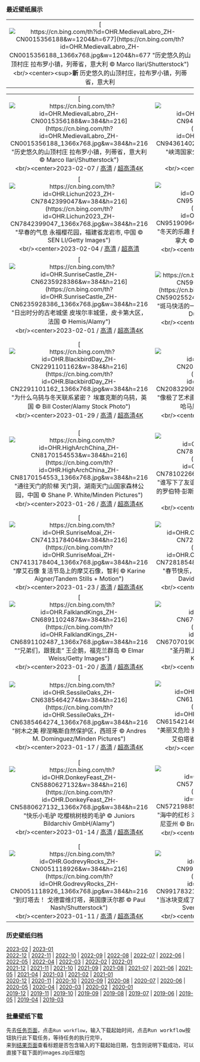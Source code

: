 ### 最近壁纸展示
||
|:---:|
|[![https://cn.bing.com/th?id=OHR.MedievalLabro_ZH-CN0015356188&w=1204&h=677](https://cn.bing.com/th?id=OHR.MedievalLabro_ZH-CN0015356188_1366x768.jpg&w=1204&h=677 "历史悠久的山顶村庄&#10;拉布罗小镇，列蒂省，意大利&#10;© Marco Ilari/Shutterstock")](https://cn.bing.com/search?q=%e6%84%8f%e5%a4%a7%e5%88%a9%e6%8b%89%e5%b8%83%e7%bd%97&form=hpcapt&mkt=zh-cn&filters=HpDate:"20230206_1600")<br/><center><sup>**新**</sup>&nbsp;历史悠久的山顶村庄，拉布罗小镇，列蒂省，意大利<center/>|

||||
|:---:|:---:|:---:|
|[![https://cn.bing.com/th?id=OHR.MedievalLabro_ZH-CN0015356188&w=384&h=216](https://cn.bing.com/th?id=OHR.MedievalLabro_ZH-CN0015356188_1366x768.jpg&w=384&h=216 "历史悠久的山顶村庄&#10;拉布罗小镇，列蒂省，意大利&#10;© Marco Ilari/Shutterstock")](https://cn.bing.com/search?q=%e6%84%8f%e5%a4%a7%e5%88%a9%e6%8b%89%e5%b8%83%e7%bd%97&form=hpcapt&mkt=zh-cn&filters=HpDate:"20230206_1600")<br/><center>2023-02-07 / [高清](https://cn.bing.com/th?id=OHR.MedievalLabro_ZH-CN0015356188_1920x1200.jpg&w=1920&h=1200) / [超高清4K](https://cn.bing.com/th?id=OHR.MedievalLabro_ZH-CN0015356188_UHD.jpg&w=3840&h=2160)<center/>|[![https://cn.bing.com/th?id=OHR.WaitangiFjordlandNP_ZH-CN9436140228&w=384&h=216](https://cn.bing.com/th?id=OHR.WaitangiFjordlandNP_ZH-CN9436140228_1366x768.jpg&w=384&h=216 "峡湾国家公园&#10;峡湾国家公园，新西兰南岛&#10;© WitR/Adobe Stock")](https://cn.bing.com/search?q=%e5%b3%a1%e6%b9%be%e5%9b%bd%e5%ae%b6%e5%85%ac%e5%9b%ad&form=hpcapt&mkt=zh-cn&filters=HpDate:"20230205_1600")<br/><center>2023-02-06 / [高清](https://cn.bing.com/th?id=OHR.WaitangiFjordlandNP_ZH-CN9436140228_1920x1200.jpg&w=1920&h=1200) / [超高清](https://cn.bing.com/th?id=OHR.WaitangiFjordlandNP_ZH-CN9436140228_UHD.jpg)<center/>|[![https://cn.bing.com/th?id=OHR.YearRabbit_ZH-CN2751166096&w=384&h=216](https://cn.bing.com/th?id=OHR.YearRabbit_ZH-CN2751166096_1366x768.jpg&w=384&h=216 "兔年元宵节快乐！&#10;毛茸茸又可爱的山兔&#10;© Ben Hall/Minden Pictures")](https://cn.bing.com/search?q=%e5%85%83%e5%ae%b5%e8%8a%82&form=hpcapt&mkt=zh-cn&filters=HpDate:"20230204_1600")<br/><center>2023-02-05 / [高清](https://cn.bing.com/th?id=OHR.YearRabbit_ZH-CN2751166096_1920x1200.jpg&w=1920&h=1200) / [超高清4K](https://cn.bing.com/th?id=OHR.YearRabbit_ZH-CN2751166096_UHD.jpg&w=3840&h=2160)<center/>|
|[![https://cn.bing.com/th?id=OHR.Lichun2023_ZH-CN7842399047&w=384&h=216](https://cn.bing.com/th?id=OHR.Lichun2023_ZH-CN7842399047_1366x768.jpg&w=384&h=216 "早春的气息&#10;永福樱花园，福建省龙岩市, 中国&#10;© SEN LI/Getty Images")](https://cn.bing.com/search?q=%e7%ab%8b%e6%98%a5&form=hpcapt&mkt=zh-cn&filters=HpDate:"20230203_1600")<br/><center>2023-02-04 / [高清](https://cn.bing.com/th?id=OHR.Lichun2023_ZH-CN7842399047_1920x1200.jpg&w=1920&h=1200) / [超高清](https://cn.bing.com/th?id=OHR.Lichun2023_ZH-CN7842399047_UHD.jpg)<center/>|[![https://cn.bing.com/th?id=OHR.QuebecFrontenac_ZH-CN9519096458&w=384&h=216](https://cn.bing.com/th?id=OHR.QuebecFrontenac_ZH-CN9519096458_1366x768.jpg&w=384&h=216 "冬天的乐趣&#10;费尔蒙芳堤娜城堡酒店，魁北克省，加拿大&#10;© Romiana Lee/Shutterstock")](https://cn.bing.com/search?q=%e9%ad%81%e5%8c%97%e5%85%8b%e5%86%ac%e5%ad%a3%e5%98%89%e5%b9%b4%e5%8d%8e&form=hpcapt&mkt=zh-cn&filters=HpDate:"20230202_1600")<br/><center>2023-02-03 / [高清](https://cn.bing.com/th?id=OHR.QuebecFrontenac_ZH-CN9519096458_1920x1200.jpg&w=1920&h=1200) / [超高清8K](https://cn.bing.com/th?id=OHR.QuebecFrontenac_ZH-CN9519096458_UHD.jpg)<center/>|[![https://cn.bing.com/th?id=OHR.GroundhogThree_ZH-CN6720558481&w=384&h=216](https://cn.bing.com/th?id=OHR.GroundhogThree_ZH-CN6720558481_1366x768.jpg&w=384&h=216 "春天来了&#10;高地陶恩国家公园内的高山土拨鼠，奥地利&#10;© Michaela Walch/Alamy")](https://cn.bing.com/search?q=%e5%9c%9f%e6%8b%a8%e9%bc%a0&form=hpcapt&mkt=zh-cn&filters=HpDate:"20230201_1600")<br/><center>2023-02-02 / [高清](https://cn.bing.com/th?id=OHR.GroundhogThree_ZH-CN6720558481_1920x1200.jpg&w=1920&h=1200) / [超高清4K](https://cn.bing.com/th?id=OHR.GroundhogThree_ZH-CN6720558481_UHD.jpg&w=3840&h=2160)<center/>|
|[![https://cn.bing.com/th?id=OHR.SunriseCastle_ZH-CN6235928386&w=384&h=216](https://cn.bing.com/th?id=OHR.SunriseCastle_ZH-CN6235928386_1366x768.jpg&w=384&h=216 "日出时分的古老城堡&#10;皮埃尔丰城堡，皮卡第大区，法国&#10;© Hemis/Alamy")](https://cn.bing.com/search?q=%e7%9a%ae%e5%9f%83%e5%b0%94%e4%b8%b0%e5%9f%8e%e5%a0%a1&form=hpcapt&mkt=zh-cn&filters=HpDate:"20230131_1600")<br/><center>2023-02-01 / [高清](https://cn.bing.com/th?id=OHR.SunriseCastle_ZH-CN6235928386_1920x1200.jpg&w=1920&h=1200) / [超高清4K](https://cn.bing.com/th?id=OHR.SunriseCastle_ZH-CN6235928386_UHD.jpg&w=3840&h=2160)<center/>|[![https://cn.bing.com/th?id=OHR.ZebraTrio_ZH-CN5902552401&w=384&h=216](https://cn.bing.com/th?id=OHR.ZebraTrio_ZH-CN5902552401_1366x768.jpg&w=384&h=216 "斑马快活的一天&#10;南非自然保护区的斑马&#10;© Richard Du Toit/Minden Pictures")](https://cn.bing.com/search?q=%e5%b7%b4%e5%88%87%e5%b0%94%e7%83%ad%e5%b8%a6%e8%8d%89%e5%8e%9f%e6%96%91%e9%a9%ac&form=hpcapt&mkt=zh-cn&filters=HpDate:"20230130_1600")<br/><center>2023-01-31 / [高清](https://cn.bing.com/th?id=OHR.ZebraTrio_ZH-CN5902552401_1920x1200.jpg&w=1920&h=1200) / [超高清4K](https://cn.bing.com/th?id=OHR.ZebraTrio_ZH-CN5902552401_UHD.jpg&w=3840&h=2160)<center/>|[![https://cn.bing.com/th?id=OHR.NagarholeNationalPark_ZH-CN2550578922&w=384&h=216](https://cn.bing.com/th?id=OHR.NagarholeNationalPark_ZH-CN2550578922_1366x768.jpg&w=384&h=216 "一条安静的林间小路&#10;卡纳塔克邦的纳加尔霍雷国家公园，印度&#10;© Vivek BR/Shutterstock")](https://cn.bing.com/search?q=%e7%ba%b3%e5%8a%a0%e5%b0%94%e9%9c%8d%e9%9b%b7%e5%9b%bd%e5%ae%b6%e5%85%ac%e5%9b%ad&form=hpcapt&mkt=zh-cn&filters=HpDate:"20230129_1600")<br/><center>2023-01-30 / [高清](https://cn.bing.com/th?id=OHR.NagarholeNationalPark_ZH-CN2550578922_1920x1200.jpg&w=1920&h=1200) / [超高清4K](https://cn.bing.com/th?id=OHR.NagarholeNationalPark_ZH-CN2550578922_UHD.jpg&w=3840&h=2160)<center/>|
|[![https://cn.bing.com/th?id=OHR.BlackbirdDay_ZH-CN2291101162&w=384&h=216](https://cn.bing.com/th?id=OHR.BlackbirdDay_ZH-CN2291101162_1366x768.jpg&w=384&h=216 "为什么乌鸫与冬天联系紧密？&#10;埃塞克斯的乌鸫，英国&#10;© Bill Coster/Alamy Stock Photo")](https://cn.bing.com/search?q=%e4%b9%8c%e9%b8%ab&form=hpcapt&mkt=zh-cn&filters=HpDate:"20230128_1600")<br/><center>2023-01-29 / [高清](https://cn.bing.com/th?id=OHR.BlackbirdDay_ZH-CN2291101162_1920x1200.jpg&w=1920&h=1200) / [超高清4K](https://cn.bing.com/th?id=OHR.BlackbirdDay_ZH-CN2291101162_UHD.jpg&w=3840&h=2160)<center/>|[![https://cn.bing.com/th?id=OHR.BlueBahamas_ZH-CN2083290847&w=384&h=216](https://cn.bing.com/th?id=OHR.BlueBahamas_ZH-CN2083290847_1366x768.jpg&w=384&h=216 "像极了艺术画作的真实照片&#10;从国际空间站看到的巴哈马周围的蓝绿色水域&#10;© NASA")](https://cn.bing.com/search?q=%e5%b7%b4%e5%93%88%e9%a9%ac%e7%be%a4%e5%b2%9b&form=hpcapt&mkt=zh-cn&filters=HpDate:"20230127_1600")<br/><center>2023-01-28 / [高清](https://cn.bing.com/th?id=OHR.BlueBahamas_ZH-CN2083290847_1920x1200.jpg&w=1920&h=1200) / [超高清4K](https://cn.bing.com/th?id=OHR.BlueBahamas_ZH-CN2083290847_UHD.jpg&w=3840&h=2160)<center/>|[![https://cn.bing.com/th?id=OHR.RedMangrove_ZH-CN4083989028&w=384&h=216](https://cn.bing.com/th?id=OHR.RedMangrove_ZH-CN4083989028_1366x768.jpg&w=384&h=216 "向伟大的红树林致敬！&#10;瓜纳阿卡维韦斯半岛国家公园的红树林，古巴&#10;© Claudio Contreras/Minden Pictures")](https://cn.bing.com/search?q=%e5%8f%a4%e5%b7%b4&form=hpcapt&mkt=zh-cn&filters=HpDate:"20230126_1600")<br/><center>2023-01-27 / [高清](https://cn.bing.com/th?id=OHR.RedMangrove_ZH-CN4083989028_1920x1200.jpg&w=1920&h=1200) / [超高清4K](https://cn.bing.com/th?id=OHR.RedMangrove_ZH-CN4083989028_UHD.jpg&w=3840&h=2160)<center/>|
|[![https://cn.bing.com/th?id=OHR.HighArchChina_ZH-CN8170154553&w=384&h=216](https://cn.bing.com/th?id=OHR.HighArchChina_ZH-CN8170154553_1366x768.jpg&w=384&h=216 "通往天门的阶梯&#10;天门洞，湖南天门山国家森林公园，中国&#10;© Shane P. White/Minden Pictures")](https://cn.bing.com/search?q=%e6%b9%96%e5%8d%97%e5%a4%a9%e9%97%a8%e5%b1%b1%e5%9b%bd%e5%ae%b6%e6%a3%ae%e6%9e%97%e5%85%ac%e5%9b%ad&form=hpcapt&mkt=zh-cn&filters=HpDate:"20230125_1600")<br/><center>2023-01-26 / [高清](https://cn.bing.com/th?id=OHR.HighArchChina_ZH-CN8170154553_1920x1200.jpg&w=1920&h=1200) / [超高清4K](https://cn.bing.com/th?id=OHR.HighArchChina_ZH-CN8170154553_UHD.jpg&w=3840&h=2160)<center/>|[![https://cn.bing.com/th?id=OHR.BirksofAberfeldy_ZH-CN7810226692&w=384&h=216](https://cn.bing.com/th?id=OHR.BirksofAberfeldy_ZH-CN7810226692_1366x768.jpg&w=384&h=216 "谁写下了友谊天长地久？&#10;位于阿伯费尔迪桦树林中的罗伯特·彭斯雕像, 苏格兰&#10;© Dennis Barnes/Getty Images")](https://cn.bing.com/search?q=%e8%8b%8f%e6%a0%bc%e5%85%b0%e9%98%bf%e4%bc%af%e8%b4%b9%e5%b0%94%e8%bf%aa&form=hpcapt&mkt=zh-cn&filters=HpDate:"20230124_1600")<br/><center>2023-01-25 / [高清](https://cn.bing.com/th?id=OHR.BirksofAberfeldy_ZH-CN7810226692_1920x1200.jpg&w=1920&h=1200) / [超高清4K](https://cn.bing.com/th?id=OHR.BirksofAberfeldy_ZH-CN7810226692_UHD.jpg&w=3840&h=2160)<center/>|[![https://cn.bing.com/th?id=OHR.ColleSantaLucia_ZH-CN7638164714&w=384&h=216](https://cn.bing.com/th?id=OHR.ColleSantaLucia_ZH-CN7638164714_1366x768.jpg&w=384&h=216 "明信片和雪花球的取景地&#10;多洛米蒂山谷中的科莱圣卢恰小镇，意大利&#10;© mauritius images GmbH/Alamy")](https://cn.bing.com/search?q=%e5%a4%9a%e6%b4%9b%e7%b1%b3%e8%92%82%e5%b1%b1&form=hpcapt&mkt=zh-cn&filters=HpDate:"20230123_1600")<br/><center>2023-01-24 / [高清](https://cn.bing.com/th?id=OHR.ColleSantaLucia_ZH-CN7638164714_1920x1200.jpg&w=1920&h=1200) / [超高清4K](https://cn.bing.com/th?id=OHR.ColleSantaLucia_ZH-CN7638164714_UHD.jpg&w=3840&h=2160)<center/>|
|[![https://cn.bing.com/th?id=OHR.SunriseMoai_ZH-CN7413178404&w=384&h=216](https://cn.bing.com/th?id=OHR.SunriseMoai_ZH-CN7413178404_1366x768.jpg&w=384&h=216 "摩艾石像&#10;复活节岛上的摩艾石像，智利&#10;© Karine Aigner/Tandem Stills + Motion")](https://cn.bing.com/search?q=%e6%91%a9%e8%89%be%e7%9f%b3%e5%83%8f&form=hpcapt&mkt=zh-cn&filters=HpDate:"20230122_1600")<br/><center>2023-01-23 / [高清](https://cn.bing.com/th?id=OHR.SunriseMoai_ZH-CN7413178404_1920x1200.jpg&w=1920&h=1200) / [超高清4K](https://cn.bing.com/th?id=OHR.SunriseMoai_ZH-CN7413178404_UHD.jpg&w=3840&h=2160)<center/>|[![https://cn.bing.com/th?id=OHR.ChineseSpringFestival2023_ZH-CN7281854882&w=384&h=216](https://cn.bing.com/th?id=OHR.ChineseSpringFestival2023_ZH-CN7281854882_1366x768.jpg&w=384&h=216 "春节快乐，兔年大吉！&#10;春节的桃花和红灯笼&#10;© David Ng+EyeEm/Getty Images")](https://cn.bing.com/search?q=%e6%98%a5%e8%8a%82&form=hpcapt&mkt=zh-cn&filters=HpDate:"20230121_1600")<br/><center>2023-01-22 / [高清](https://cn.bing.com/th?id=OHR.ChineseSpringFestival2023_ZH-CN7281854882_1920x1200.jpg&w=1920&h=1200) / [超高清4K](https://cn.bing.com/th?id=OHR.ChineseSpringFestival2023_ZH-CN7281854882_UHD.jpg&w=3840&h=2160)<center/>|[![https://cn.bing.com/th?id=OHR.ChineseNewYearEve2023_ZH-CN7188893388&w=384&h=216](https://cn.bing.com/th?id=OHR.ChineseNewYearEve2023_ZH-CN7188893388_1366x768.jpg&w=384&h=216 "爆竹声中一岁除&#10;除夕夜的中国新年灯笼&#10;© Toa55/Getty Images")](https://cn.bing.com/search?q=%e9%99%a4%e5%a4%95&form=hpcapt&mkt=zh-cn&filters=HpDate:"20230120_1600")<br/><center>2023-01-21 / [高清](https://cn.bing.com/th?id=OHR.ChineseNewYearEve2023_ZH-CN7188893388_1920x1200.jpg&w=1920&h=1200) / [超高清](https://cn.bing.com/th?id=OHR.ChineseNewYearEve2023_ZH-CN7188893388_UHD.jpg)<center/>|
|[![https://cn.bing.com/th?id=OHR.FalklandKings_ZH-CN6891102487&w=384&h=216](https://cn.bing.com/th?id=OHR.FalklandKings_ZH-CN6891102487_1366x768.jpg&w=384&h=216 "“兄弟们，跟我走”&#10;王企鹅，福克兰群岛&#10;© Elmar Weiss/Getty Images")](https://cn.bing.com/search?q=%e7%a6%8f%e5%85%8b%e5%85%b0%e7%be%a4%e5%b2%9b&form=hpcapt&mkt=zh-cn&filters=HpDate:"20230119_1600")<br/><center>2023-01-20 / [高清](https://cn.bing.com/th?id=OHR.FalklandKings_ZH-CN6891102487_1920x1200.jpg&w=1920&h=1200) / [超高清4K](https://cn.bing.com/th?id=OHR.FalklandKings_ZH-CN6891102487_UHD.jpg&w=3840&h=2160)<center/>|[![https://cn.bing.com/th?id=OHR.SFFParkCity_ZH-CN6707019061&w=384&h=216](https://cn.bing.com/th?id=OHR.SFFParkCity_ZH-CN6707019061_1366x768.jpg&w=384&h=216 "圣丹斯上空的云彩&#10;帕克城, 美国犹他州&#10;© Kruck20/Getty Images")](https://cn.bing.com/search?q=%e5%b8%95%e5%85%8b%e5%9f%8e&form=hpcapt&mkt=zh-cn&filters=HpDate:"20230118_1600")<br/><center>2023-01-19 / [高清](https://cn.bing.com/th?id=OHR.SFFParkCity_ZH-CN6707019061_1920x1200.jpg&w=1920&h=1200) / [超高清8K](https://cn.bing.com/th?id=OHR.SFFParkCity_ZH-CN6707019061_UHD.jpg)<center/>|[![https://cn.bing.com/th?id=OHR.WhiteSands_ZH-CN6500188005&w=384&h=216](https://cn.bing.com/th?id=OHR.WhiteSands_ZH-CN6500188005_1366x768.jpg&w=384&h=216 "世界最大的石膏沙漠&#10;白沙国家公园，美国新墨西哥州&#10;© Andrea Harrell/Tandem Stills + Motion")](https://cn.bing.com/search?q=%e7%99%bd%e6%b2%99%e5%9b%bd%e5%ae%b6%e5%85%ac%e5%9b%ad&form=hpcapt&mkt=zh-cn&filters=HpDate:"20230117_1600")<br/><center>2023-01-18 / [高清](https://cn.bing.com/th?id=OHR.WhiteSands_ZH-CN6500188005_1920x1200.jpg&w=1920&h=1200) / [超高清4K](https://cn.bing.com/th?id=OHR.WhiteSands_ZH-CN6500188005_UHD.jpg&w=3840&h=2160)<center/>|
|[![https://cn.bing.com/th?id=OHR.SessileOaks_ZH-CN6385464274&w=384&h=216](https://cn.bing.com/th?id=OHR.SessileOaks_ZH-CN6385464274_1366x768.jpg&w=384&h=216 "树木之美&#10;穆涅略斯自然保护区，西班牙&#10;© Andres M. Dominguez/Minden Pictures")](https://cn.bing.com/search?q=%e7%a9%86%e6%b6%85%e7%95%a5%e6%96%af%e8%87%aa%e7%84%b6%e4%bf%9d%e6%8a%a4%e5%8c%ba&form=hpcapt&mkt=zh-cn&filters=HpDate:"20230116_1600")<br/><center>2023-01-17 / [高清](https://cn.bing.com/th?id=OHR.SessileOaks_ZH-CN6385464274_1920x1200.jpg&w=1920&h=1200) / [超高清4K](https://cn.bing.com/th?id=OHR.SessileOaks_ZH-CN6385464274_UHD.jpg&w=3840&h=2160)<center/>|[![https://cn.bing.com/th?id=OHR.FrozenBubblesAlberta_ZH-CN6154214678&w=384&h=216](https://cn.bing.com/th?id=OHR.FrozenBubblesAlberta_ZH-CN6154214678_1366x768.jpg&w=384&h=216 "美丽又危险&#10;麦切纳山和结冰的亚伯拉罕湖，加拿大艾伯塔省&#10;© Tom Mackie/plainpicture")](https://cn.bing.com/search?q=%e4%ba%9a%e4%bc%af%e6%8b%89%e7%bd%95%e6%b9%96&form=hpcapt&mkt=zh-cn&filters=HpDate:"20230115_1600")<br/><center>2023-01-16 / [高清](https://cn.bing.com/th?id=OHR.FrozenBubblesAlberta_ZH-CN6154214678_1920x1200.jpg&w=1920&h=1200) / [超高清](https://cn.bing.com/th?id=OHR.FrozenBubblesAlberta_ZH-CN6154214678_UHD.jpg)<center/>|[![https://cn.bing.com/th?id=OHR.Turku_ZH-CN6008877545&w=384&h=216](https://cn.bing.com/th?id=OHR.Turku_ZH-CN6008877545_1366x768.jpg&w=384&h=216 "冰雪皑皑的芬兰&#10;横贯图尔库的奥拉河, 芬兰&#10;© Jarmo Piironen/Alamy")](https://cn.bing.com/search?q=%e5%a5%a5%e6%8b%89%e6%b2%b3&form=hpcapt&mkt=zh-cn&filters=HpDate:"20230114_1600")<br/><center>2023-01-15 / [高清](https://cn.bing.com/th?id=OHR.Turku_ZH-CN6008877545_1920x1200.jpg&w=1920&h=1200) / [超高清4K](https://cn.bing.com/th?id=OHR.Turku_ZH-CN6008877545_UHD.jpg&w=3840&h=2160)<center/>|
|[![https://cn.bing.com/th?id=OHR.DonkeyFeast_ZH-CN5880627132&w=384&h=216](https://cn.bing.com/th?id=OHR.DonkeyFeast_ZH-CN5880627132_1366x768.jpg&w=384&h=216 "快乐小毛驴&#10;吃樱桃树枝的毛驴&#10;© Juniors Bildarchiv GmbH/Alamy")](https://cn.bing.com/search?q=%e6%af%9b%e9%a9%b4&form=hpcapt&mkt=zh-cn&filters=HpDate:"20230113_1600")<br/><center>2023-01-14 / [高清](https://cn.bing.com/th?id=OHR.DonkeyFeast_ZH-CN5880627132_1920x1200.jpg&w=1920&h=1200) / [超高清4K](https://cn.bing.com/th?id=OHR.DonkeyFeast_ZH-CN5880627132_UHD.jpg&w=3840&h=2160)<center/>|[![https://cn.bing.com/th?id=OHR.Pneumatocysts_ZH-CN5721988566&w=384&h=216](https://cn.bing.com/th?id=OHR.Pneumatocysts_ZH-CN5721988566_1366x768.jpg&w=384&h=216 "海中的红杉&#10;海峡群岛国家公园的巨藻，美国加利福尼亚州&#10;© Brandon Cole Images/Shutterstock")](https://cn.bing.com/search?q=%e5%b7%a8%e8%97%bb&form=hpcapt&mkt=zh-cn&filters=HpDate:"20230112_1600")<br/><center>2023-01-13 / [高清](https://cn.bing.com/th?id=OHR.Pneumatocysts_ZH-CN5721988566_1920x1200.jpg&w=1920&h=1200) / [超高清4K](https://cn.bing.com/th?id=OHR.Pneumatocysts_ZH-CN5721988566_UHD.jpg&w=3840&h=2160)<center/>|[![https://cn.bing.com/th?id=OHR.RumeliHisari_ZH-CN0185820275&w=384&h=216](https://cn.bing.com/th?id=OHR.RumeliHisari_ZH-CN0185820275_1366x768.jpg&w=384&h=216 "两大洲交接的地方&#10;博斯普鲁斯海峡的如梅利堡垒，土耳其伊斯坦布尔&#10;© Drone in Wonderland/Amazing Aerial Agency")](https://cn.bing.com/search?q=%e5%a6%82%e6%a2%85%e5%88%a9%e5%a0%a1%e5%9e%92&form=hpcapt&mkt=zh-cn&filters=HpDate:"20230111_1600")<br/><center>2023-01-12 / [高清](https://cn.bing.com/th?id=OHR.RumeliHisari_ZH-CN0185820275_1920x1200.jpg&w=1920&h=1200) / [超高清4K](https://cn.bing.com/th?id=OHR.RumeliHisari_ZH-CN0185820275_UHD.jpg&w=3840&h=2160)<center/>|
|[![https://cn.bing.com/th?id=OHR.GodrevyRocks_ZH-CN0051118926&w=384&h=216](https://cn.bing.com/th?id=OHR.GodrevyRocks_ZH-CN0051118926_1366x768.jpg&w=384&h=216 "到灯塔去！&#10;戈德雷维灯塔，英国康沃尔郡&#10;© Paul Nash/Shutterstock")](https://cn.bing.com/search?q=%e8%8b%b1%e5%9b%bd%e5%ba%b7%e6%b2%83%e5%b0%94%e9%83%a1&form=hpcapt&mkt=zh-cn&filters=HpDate:"20230110_1600")<br/><center>2023-01-11 / [高清](https://cn.bing.com/th?id=OHR.GodrevyRocks_ZH-CN0051118926_1920x1200.jpg&w=1920&h=1200) / [超高清4K](https://cn.bing.com/th?id=OHR.GodrevyRocks_ZH-CN0051118926_UHD.jpg&w=3840&h=2160)<center/>|[![https://cn.bing.com/th?id=OHR.HummockIce_ZH-CN9917832145&w=384&h=216](https://cn.bing.com/th?id=OHR.HummockIce_ZH-CN9917832145_1366x768.jpg&w=384&h=216 "当冰块变成了艺术&#10;爱沙尼亚佩普斯湖上的小冰丘&#10;© Sven Zacek/Minden Pictures")](https://cn.bing.com/search?q=%e5%a1%94%e5%b0%94%e5%9b%be%e5%8e%bf&form=hpcapt&mkt=zh-cn&filters=HpDate:"20230109_1600")<br/><center>2023-01-10 / [高清](https://cn.bing.com/th?id=OHR.HummockIce_ZH-CN9917832145_1920x1200.jpg&w=1920&h=1200) / [超高清4K](https://cn.bing.com/th?id=OHR.HummockIce_ZH-CN9917832145_UHD.jpg&w=3840&h=2160)<center/>|[![https://cn.bing.com/th?id=OHR.BisonWindCave_ZH-CN9778045938&w=384&h=216](https://cn.bing.com/th?id=OHR.BisonWindCave_ZH-CN9778045938_1366x768.jpg&w=384&h=216 "神奇水牛在哪里？&#10;南达科他州风洞国家公园的水牛&#10;© Charlie Summers/Minden Pictures")](https://cn.bing.com/search?q=%e9%a3%8e%e6%b4%9e%e5%9b%bd%e5%ae%b6%e5%85%ac%e5%9b%ad&form=hpcapt&mkt=zh-cn&filters=HpDate:"20230108_1600")<br/><center>2023-01-09 / [高清](https://cn.bing.com/th?id=OHR.BisonWindCave_ZH-CN9778045938_1920x1200.jpg&w=1920&h=1200) / [超高清4K](https://cn.bing.com/th?id=OHR.BisonWindCave_ZH-CN9778045938_UHD.jpg&w=3840&h=2160)<center/>|


### 历史壁纸归档
[2023-02](views/2023/2023-02.md) | [2023-01](views/2023/2023-01.md)  
[2022-12](views/2022/2022-12.md) | [2022-11](views/2022/2022-11.md) | [2022-10](views/2022/2022-10.md) | [2022-09](views/2022/2022-09.md) | [2022-08](views/2022/2022-08.md) | [2022-07](views/2022/2022-07.md) | [2022-06](views/2022/2022-06.md) | [2022-05](views/2022/2022-05.md) | [2022-04](views/2022/2022-04.md) | [2022-03](views/2022/2022-03.md) | [2022-02](views/2022/2022-02.md) | [2022-01](views/2022/2022-01.md)  
[2021-12](views/2021/2021-12.md) | [2021-11](views/2021/2021-11.md) | [2021-10](views/2021/2021-10.md) | [2021-09](views/2021/2021-09.md) | [2021-08](views/2021/2021-08.md) | [2021-07](views/2021/2021-07.md) | [2021-06](views/2021/2021-06.md) | [2021-05](views/2021/2021-05.md) | [2021-04](views/2021/2021-04.md) | [2021-03](views/2021/2021-03.md) | [2021-02](views/2021/2021-02.md) | [2021-01](views/2021/2021-01.md)  
[2020-12](views/2020/2020-12.md) | [2020-11](views/2020/2020-11.md) | [2020-10](views/2020/2020-10.md) | [2020-09](views/2020/2020-09.md) | [2020-08](views/2020/2020-08.md) | [2020-07](views/2020/2020-07.md) | [2020-06](views/2020/2020-06.md) | [2020-05](views/2020/2020-05.md) | [2020-04](views/2020/2020-04.md) | [2020-03](views/2020/2020-03.md) | [2020-02](views/2020/2020-02.md) | [2020-01](views/2020/2020-01.md)  
[2019-12](views/2019/2019-12.md) | [2019-11](views/2019/2019-11.md) | [2019-10](views/2019/2019-10.md) | [2019-09](views/2019/2019-09.md) | [2019-08](views/2019/2019-08.md) | [2019-07](views/2019/2019-07.md) | [2019-06](views/2019/2019-06.md) | [2019-05](views/2019/2019-05.md) | [2019-04](views/2019/2019-04.md) | [2019-03](views/2019/2019-03.md)


### 批量壁纸下载
先去[任务页面](https://github.com/wefashe/image-save/actions/workflows/mydown.yml)，点击`Run workflow`，输入下载起始时间，点击<kbd>Run workflow</kbd>按钮执行此下载任务，等待任务的执行完毕，  
来到[结果页面](https://github.com/wefashe/image-save/releases/tag/down_zip_tag)查看标题是否包含输入的下载起始日期，包含则说明下载成功，可以直接下载下面的images.zip压缩包  
